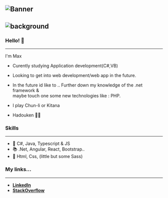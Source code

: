 ![Banner](https://64.media.tumblr.com/c5543874b9cbe98da1d20945a45e989b/tumblr_o5a5r9Z9O71tvppquo1_r1_1280.gifv) 
---
![background](https://github.com/Maxb416/Maxb416/assets/97365545/9ee590ed-76be-4832-ac28-7e826d6adbca)
---
### Hello! 👋
---
I'm Max 

* Curently studying Application development(C#,VB)

* Looking to get into web development/web app in the future.

* In the future id like to .. Further down my knowledge of the .net framework & <br>
 maybe touch one some new technologies like : PHP. 

* I play Chun-li or Kitana 

* Hadouken :dash::cyclone:

### Skills 
---
* 💬 C#, Java, Typescript & JS
* 📚 .Net, Angular, React, Bootstrap..
* 👀 Html, Css, (little but some Sass) 

 ### My links... 
---
* [**LinkedIn**](https://ca.linkedin.com/)
* [**StackOverflow**](https://stackoverflow.com/users/18033656/maxime)

